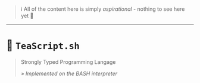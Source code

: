 > ℹ️ All of the content here is simply _aspirational_ - nothing to see here yet 👋

---

# 🍵 `TeaScript.sh`

> Strongly Typed Programming Langage
>
> _» Implemented on the BASH interpreter_
